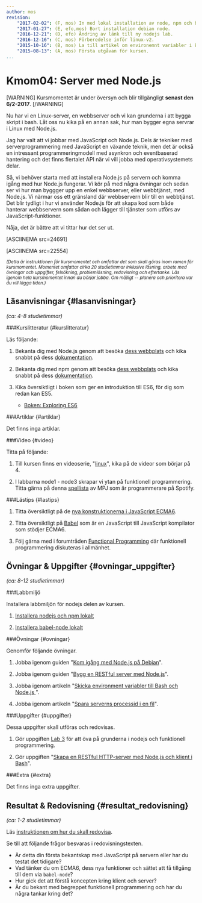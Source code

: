 ```yaml
---
author: mos
revision:
    "2017-02-02": (F, mos) In med lokal installation av node, npm och babel, åter in med debian node artikeln.
    "2017-01-27": (E, efo,mos) Bort installation debian node.
    "2016-12-21": (D, efo) Ändring av länk till ny nodejs lab.
    "2016-12-16": (C, mos) Förberedelse inför linux-v2.
    "2015-10-16": (B, mos) La till artikel om environemnt variabler i Bash och Node.js samt artikel om process id till fil.
    "2015-08-13": (A, mos) Första utgåvan för kursen.
...
```

Kmom04: Server med Node.js
==================================

[WARNING]
Kursmomentet är under översyn och blir tillgängligt **senast den 6/2-2017**.
[/WARNING]

Nu har vi en Linux-server, en webbserver och vi kan grunderna i att bygga skript i bash. Låt oss nu kika på en annan sak, hur man bygger egna servrar i Linux med Node.js.

Jag har valt att vi jobbar med JavaScript och Node.js. Dels är tekniker med serverprogrammering med JavaScript en växande teknik, men det är också en intressant programmeringmodell med asynkron och eventbaserad hantering och det finns flertalet API när vi vill jobba med operativsystemets delar.

Så, vi  behöver starta med att installera Node.js på servern och komma igång med hur Node.js fungerar. Vi kör på med några övningar och sedan ser vi hur man byggger upp en enkel webbserver, eller webbtjänst, med Node.js. Vi närmar oss ett gränsland där webbservern blir till en webbtjänst. Det blir tydligt i hur vi använder Node.js för att skapa kod som både hanterar webbservern som sådan och lägger till tjänster som utförs av JavaScript-funktioner.

Nåja, det är bättre att vi tittar hur det ser ut.

<!--more-->

[ASCIINEMA src=24691]

[ASCIINEMA src=22554]


<small>*(Detta är instruktionen för kursmomentet och omfattar det som skall göras inom ramen för kursmomentet. Momentet omfattar cirka 20 studietimmar inklusive läsning, arbete med övningar och uppgifter, felsökning, problemlösning, redovisning och eftertanke. Läs igenom hela kursmomentet innan du börjar jobba. Om möjligt -- planera och prioritera var du vill lägga tiden.)*</small>



Läsanvisningar  {#lasanvisningar}
---------------------------------

*(ca: 4-8 studietimmar)*


###Kurslitteratur  {#kurslitteratur}

Läs följande:

1. Bekanta dig med Node.js genom att besöka [dess webbplats](https://nodejs.org/) och kika snabbt på dess [dokumentation](https://nodejs.org/documentation/).

1. Bekanta dig med npm genom att besöka [dess webbplats](https://www.npmjs.com/) och kika snabbt på dess [dokumentation](https://docs.npmjs.com/).

1. Kika översiktligt i boken som ger en introduktion till ES6, för dig som redan kan ES5.

    * [Boken: Exploring ES6](kunskap/boken-exploring-es6)



###Artiklar {#artiklar}

Det finns inga artiklar.



###Video  {#video}

Titta på följande:

1. Till kursen finns en videoserie, "[linux](https://www.youtube.com/playlist?list=PLKtP9l5q3ce_AGc9pBgaXFEQGjyFJe7XJ)", kika på de videor som börjar på 4.

1. I labbarna node1 - node3 skrapar vi ytan på funktionell programmering. Titta gärna på denna [spellista](https://www.youtube.com/playlist?list=PL0zVEGEvSaeEd9hlmCXrk5yUyqUag-n84) av MPJ som är programmerare på Spotify.



###Lästips {#lastips}

1. Titta översiktligt på de [nya konstruktionerna i JavaScript ECMA6](https://github.com/lukehoban/es6features/blob/master/README.md).

1. Titta översiktligt på [Babel](https://babeljs.io/) som är en JavaScript till JavaScript kompilator som stödjer ECMA6.

1. Följ gärna med i forumtråden [Functional Programming](https://dbwebb.se/forum/viewtopic.php?f=36&t=5980) där funktionell programmering diskuteras i allmänhet.



Övningar & Uppgifter  {#ovningar_uppgifter}
-------------------------------------------

*(ca: 8-12 studietimmar)*

###Labbmiljö

Installera labbmiljön för nodejs delen av kursen.

1. [Installera nodejs och npm lokalt](kunskap/installera-node-och-npm)

1. [Installera babel-node lokalt](labbmiljo/babel-node)

<!--
1. [Installera lokal utvecklingsmiljö](labbmiljo/lokal-utvecklingsmiljo) inklusive babel-node.
-->



###Övningar {#ovningar}

Genomför följande övningar.

1. Jobba igenom guiden "[Kom igång med Node.js på Debian](kunskap/kom-igang-med-node-js-pa-debian)".

1. Jobba igenom guiden "[Bygg en RESTful server med Node.js](kunskap/bygg-en-restful-server-med-node-js)".

1. Jobba igenom artikeln "[Skicka environment variabler till Bash och Node.js ](kunskap/skicka-environment-variabler-till-bash-och-node-js)".

1. Jobba igenom artikeln "[Spara serverns processid i en fil](kunskap/spara-serverns-processid-i-en-fil)".

<!--
1. Jobba igenom guiden "[Kom igång och gör övningar i Nodeschool.io](kunskap/kom-igang-och-gor-ovningar-i-nodeschool-io)".
-->



###Uppgifter {#uppgifter}

Dessa uppgifter skall utföras och redovisas.

1. Gör uppgiften [Lab 3](uppgift/linux-lab3-introduktion-till-nodejs) för att öva på grunderna i nodejs och funktionell programmering.

1. Gör uppgiften "[Skapa en RESTful HTTP-server med Node.js och klient i Bash](uppgift/skapa-en-restful-http-server-med-node-js-och-klient-i-bash)".

<!--
1. Gör uppgiften "[Utför Nodeschool workshopen javascripting](uppgift/utfor-nodeschool-workshopen-javascripting)".
-->



###Extra {#extra}

Det finns inga extra uppgifter.



Resultat & Redovisning  {#resultat_redovisning}
-----------------------------------------------

*(ca: 1-2 studietimmar)*

Läs [instruktionen om hur du skall redovisa](kurser/linux-v2/redovisa).

Se till att följande frågor besvaras i redovisningstexten.

* Är detta din första bekantskap med JavaScript på servern eller har du testat det tidigare?
* Vad tänker du om ECMA6, dess nya funktioner och sättet att få tillgång till dem via `babel-node`?
* Hur gick det att förstå koncepten kring klient och server?
* Är du bekant med begreppet funktionell programmering och har du några tankar kring det?

<!--
* Vilka fördelar finns med funktionell programmering om man jämför med proceduell programmering?
-->
